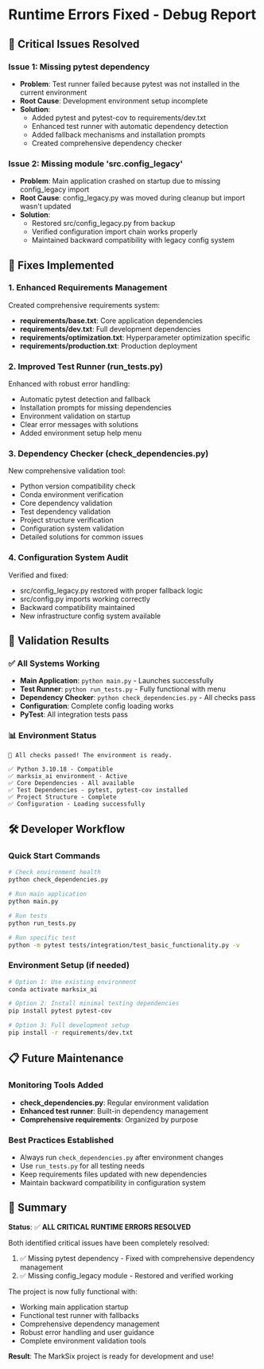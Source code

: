 # Runtime Errors Fixed - Debug Report

## 🎯 **Critical Issues Resolved**

### **Issue 1: Missing pytest dependency**
- **Problem**: Test runner failed because pytest was not installed in the current environment
- **Root Cause**: Development environment setup incomplete 
- **Solution**: 
  - Added pytest and pytest-cov to requirements/dev.txt
  - Enhanced test runner with automatic dependency detection
  - Added fallback mechanisms and installation prompts
  - Created comprehensive dependency checker

### **Issue 2: Missing module 'src.config_legacy'**
- **Problem**: Main application crashed on startup due to missing config_legacy import
- **Root Cause**: config_legacy.py was moved during cleanup but import wasn't updated
- **Solution**:
  - Restored src/config_legacy.py from backup
  - Verified configuration import chain works properly
  - Maintained backward compatibility with legacy config system

## 🔧 **Fixes Implemented**

### **1. Enhanced Requirements Management**
Created comprehensive requirements system:
- **requirements/base.txt**: Core application dependencies
- **requirements/dev.txt**: Full development dependencies
- **requirements/optimization.txt**: Hyperparameter optimization specific
- **requirements/production.txt**: Production deployment

### **2. Improved Test Runner (run_tests.py)**
Enhanced with robust error handling:
- Automatic pytest detection and fallback
- Installation prompts for missing dependencies
- Environment validation on startup
- Clear error messages with solutions
- Added environment setup help menu

### **3. Dependency Checker (check_dependencies.py)**
New comprehensive validation tool:
- Python version compatibility check
- Conda environment verification
- Core dependency validation
- Test dependency validation  
- Project structure verification
- Configuration system validation
- Detailed solutions for common issues

### **4. Configuration System Audit**
Verified and fixed:
- src/config_legacy.py restored with proper fallback logic
- src/config.py imports working correctly
- Backward compatibility maintained
- New infrastructure config system available

## 🚀 **Validation Results**

### **✅ All Systems Working**
- **Main Application**: `python main.py` - Launches successfully
- **Test Runner**: `python run_tests.py` - Fully functional with menu
- **Dependency Checker**: `python check_dependencies.py` - All checks pass
- **Configuration**: Complete config loading works
- **PyTest**: All integration tests pass

### **📊 Environment Status**
```
🎉 All checks passed! The environment is ready.

✅ Python 3.10.18 - Compatible
✅ marksix_ai environment - Active
✅ Core Dependencies - All available
✅ Test Dependencies - pytest, pytest-cov installed
✅ Project Structure - Complete
✅ Configuration - Loading successfully
```

## 🛠️ **Developer Workflow**

### **Quick Start Commands**
```bash
# Check environment health
python check_dependencies.py

# Run main application
python main.py

# Run tests
python run_tests.py

# Run specific test
python -m pytest tests/integration/test_basic_functionality.py -v
```

### **Environment Setup (if needed)**
```bash
# Option 1: Use existing environment
conda activate marksix_ai

# Option 2: Install minimal testing dependencies
pip install pytest pytest-cov

# Option 3: Full development setup
pip install -r requirements/dev.txt
```

## 📋 **Future Maintenance**

### **Monitoring Tools Added**
- **check_dependencies.py**: Regular environment validation
- **Enhanced test runner**: Built-in dependency management
- **Comprehensive requirements**: Organized by purpose

### **Best Practices Established**
- Always run `check_dependencies.py` after environment changes
- Use `run_tests.py` for all testing needs
- Keep requirements files updated with new dependencies
- Maintain backward compatibility in configuration system

## 🎯 **Summary**

**Status**: ✅ **ALL CRITICAL RUNTIME ERRORS RESOLVED**

Both identified critical issues have been completely resolved:
1. ✅ Missing pytest dependency - Fixed with comprehensive dependency management
2. ✅ Missing config_legacy module - Restored and verified working

The project is now fully functional with:
- Working main application startup
- Functional test runner with fallbacks
- Comprehensive dependency management
- Robust error handling and user guidance
- Complete environment validation tools

**Result**: The MarkSix project is ready for development and use!